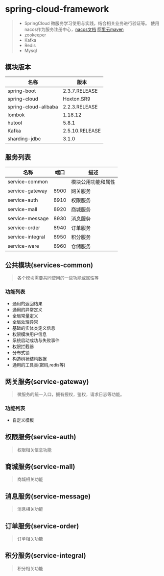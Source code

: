 # spring-cloud-framework 
> - SpringCloud 微服务学习使用与实践，结合相关业务进行验证等。
> 使用nacos作为服务注册中心，[nacos文档](https://nacos.io/zh-cn/index.html)
> [阿里云maven](https://packages.aliyun.com/maven)
> - zookeeper
> - Kafka
> - Redis
> - Mysql
## 模块版本 

| 名称                   | 版本             |
|----------------------|----------------|
| spring-boot          | 2.3.7.RELEASE  |
| spring-cloud         | Hoxton.SR9     |
| spring-cloud-alibaba | 2.2.3.RELEASE  |
| lombok               | 1.18.12        |
| hutool               | 5.8.1          |
| Kafka                | 2.5.10.RELEASE |
| sharding-jdbc        | 3.1.0          |
## 服务列表

| 名称               | 端口   | 描述        |
|------------------|------|-----------|
| service-common   |      | 模块公用功能和属性 |
| service-gateway  | 8900 | 网关服务      |
| service-auth     | 8910 | 权限服务      |
| service-mall     | 8920 | 商城服务      |
| service-message  | 8930 | 消息服务      |
| service-order    | 8940 | 订单服务      |
| service-integral | 8950 | 积分服务      |
| service-ware     | 8960 | 仓储服务      |

## 公共模块(services-common)

> 各个模块需要共同使用的一些功能或属性等

### 功能列表
- 通用的返回结果
- 通用的异常定义
- 全局常量定义
- 全局处理异常
- 基础的实体类定义信息
- 权限模块用户信息
- 系统启动成功与失败事件
- 权限拦截器
- 分布式锁
- 构造树状结构数据
- 通用的工具类(密码,redis等)

## 网关服务(service-gateway)

> 微服务的统一入口，拥有授权，鉴权，请求日志等功能。


### 功能列表
- 自定义模板


## 权限服务(service-auth)

> 权限相关信息功能 

## 商城服务(service-mall)

> 商城相关功能 

## 消息服务(service-message)

> 消息相关功能

## 订单服务(service-order)

> 订单相关功能


## 积分服务(service-integral)

> 积分相关功能 